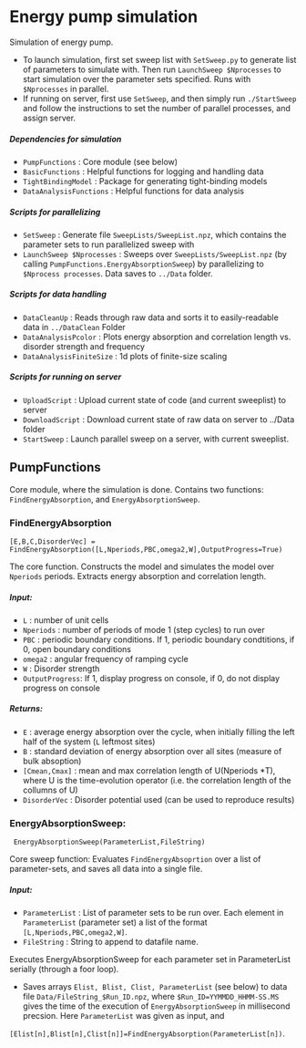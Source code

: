 # Energy pump simulation

Simulation of energy pump. 

* To launch simulation, first set sweep list with `SetSweep.py` to generate list of parameters to simulate with. Then run `LaunchSweep $Nprocesses` to start simulation over the parameter sets specified. Runs with `$Nprocesses` in parallel. 
* If running on server, first use `SetSweep`, and then simply run `./StartSweep` and follow the instructions to set the number of parallel processes, and assign server. 

##### Dependencies for simulation

* `PumpFunctions`	 		    : 	Core module (see below)
* `BasicFunctions`			    : 	Helpful functions for logging and handling data
* `TightBindingModel`		    : 	Package for generating tight-binding models
* `DataAnalysisFunctions`		: 	Helpful functions for data analysis

##### Scripts for parallelizing
* `SetSweep` 					: 	Generate file `SweepLists/SweepList.npz`, which contains the parameter sets to run parallelized sweep with 
* `LaunchSweep $Nprocesses`	:  	Sweeps over `SweepLists/SweepList.npz` (by calling `PumpFunctions.EnergyAbsorptionSweep`) by parallelizing to `$Nprocess processes`. Data saves to `../Data` folder.  

##### Scripts for data handling
* `DataCleanUp`				: 	Reads through raw data and sorts it to easily-readable data in `../DataClean` Folder
* `DataAnalysisPcolor`		: 	Plots energy absorption and correlation length vs. disorder strength and frequency
* `DataAnalysisFiniteSize`	: 	1d plots of finite-size scaling 

##### Scripts for running on server
* `UploadScript`			: 	Upload current state of code (and current sweeplist) to server
* `DownloadScript`			: 	Download current state of raw data on server to ../Data folder
* `StartSweep`				: 	Launch parallel sweep on a server, with current sweeplist. 


## PumpFunctions
Core module, where the simulation is done. Contains two functions: `FindEnergyAbsorption`, and `EnergyAbsorptionSweep`. 

### FindEnergyAbsorption
`
[E,B,C,DisorderVec] = FindEnergyAbsorption([L,Nperiods,PBC,omega2,W],OutputProgress=True)
`

The core function. Constructs the model and simulates the model over `Nperiods` periods. Extracts energy absorption and correlation length.  
  
##### Input:
* `L`             : number of unit cells
* `Nperiods`      : number of periods of mode 1 (step cycles) to run over
* `PBC`           : periodic boundary conditions. If 1, periodic boundary condtitions, if 0, open boundary conditions
* `omega2`        : angular frequency of ramping cycle
* `W`             : Disorder strength
* `OutputProgress`: If 1, display progress on console, if 0, do not display progress on console
   
##### Returns: 
* `E`            : average energy absorption over the cycle, when initially filling the left half of the system (`L` leftmost sites)
* `B`            : standard deviation of energy absorption over all sites (measure of bulk absoption)
* `[Cmean,Cmax]` : mean and max correlation length of U(Nperiods *T), where U is the time-evolution operator (i.e. the correlation length of the collumns of U)
* `DisorderVec`  : Disorder potential used (can be used to reproduce results)


### EnergyAbsorptionSweep: 

` 
EnergyAbsorptionSweep(ParameterList,FileString)
`

Core sweep function: Evaluates `FindEnergyAbsoprtion` over a list of parameter-sets, and saves all data into a single file.

##### Input:
* `ParameterList`	: List of parameter sets to be run over. Each element in `ParameterList` (parameter set) a list of the format `[L,Nperiods,PBC,omega2,W]`.
* `FileString` 		: String to append to datafile name. 

Executes EnergyAbsorptionSweep for each parameter set in ParameterList serially (through a foor loop). 
* Saves arrays `
Elist, Blist, Clist, ParameterList
` (see below) to data file `Data/FileString_$Run_ID.npz`, where `$Run_ID=YYMMDD_HHMM-SS.MS` gives the time of the execution of `EnergyAbsorptionSweep` in millisecond precsion. Here `ParameterList` was given as input, and 

`[Elist[n],Blist[n],Clist[n]]=FindEnergyAbsorption(ParameterList[n])`.



 

 
